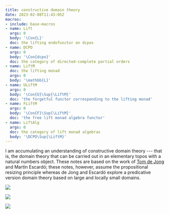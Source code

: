 ```yaml
---
title: constructive domain theory
date: 2023-02-08T11:43:05Z
macros:
- include: base-macros
- name: Lift
  args: 0
  body: '\Con{L}'
  doc: the lifting endofunctor on dcpos
- name: DCPO
  args: 0
  body: '\Con{dcpo}'
  doc: the category of directed-complete partial orders
- name: LiftM
  doc: the lifting monad
  args: 0
  body: '\mathbb{L}'
- name: ULiftM
  args: 0
  body: '\Con{U}\Sup{\LiftM}'
  doc: 'the forgetful functor corresponding to the lifting monad'
- name: FLiftM
  args: 0
  body: '\Con{F}\Sup{\LiftM}'
  doc: 'the free lift monad algebra functor'
- name: LiftAlg
  args: 0
  doc: the category of lift monad algebras
  body: '\DCPO\Sup{\LiftM}'
---
```


I am accumulating an understanding of constructive domain theory --- that is, the domain theory that can be carried out in an elementary topos with a natural numbers object. These notes are based on the work of [Tom de Jong](dejong-2023-thesis) and Martín Escardó; these notes, however, assume the propositional resizing principle whereas de Jong and Escardó explore a predicative version domain theory based on large and locally small domains.

![](jms-002U)

![](jms-001W)

![](jms-001Q)
